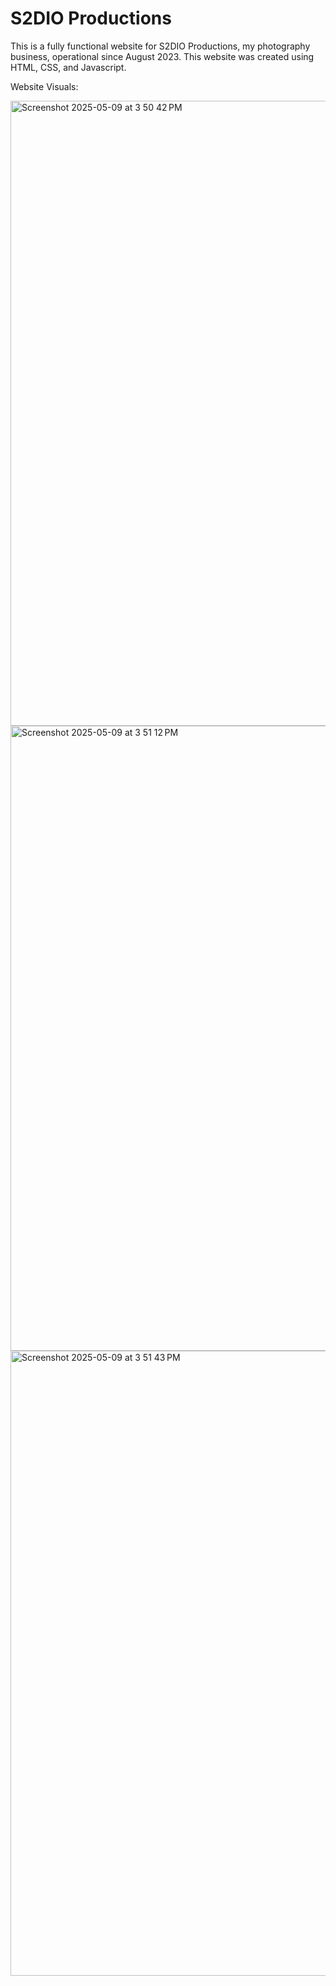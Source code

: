 # S2DIO Productions
This is a fully functional website for S2DIO Productions, my photography business, operational since August 2023. This website was created using HTML, CSS, and Javascript.

Website Visuals:

<img width="1000" alt="Screenshot 2025-05-09 at 3 50 42 PM" src="https://github.com/user-attachments/assets/1418e988-ca62-448a-a4f4-0f9f80f8f8a5" />
<img width="1000" alt="Screenshot 2025-05-09 at 3 51 12 PM" src="https://github.com/user-attachments/assets/c0effda8-c5d2-4aa0-838f-ba418814686a" />
<img width="1000" alt="Screenshot 2025-05-09 at 3 51 43 PM" src="https://github.com/user-attachments/assets/8bacaade-1fec-4bb6-9ad8-9808454dbe58" />


